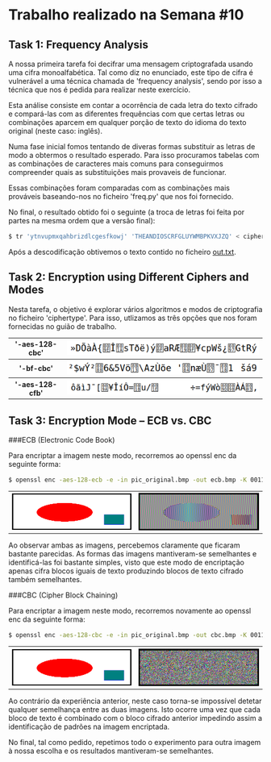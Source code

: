 # Trabalho realizado na Semana #10

## Task 1: Frequency Analysis

A nossa primeira tarefa foi decifrar uma mensagem criptografada usando uma cifra monoalfabética. Tal como diz no enunciado, este tipo de cifra é vulnerável a uma técnica chamada de 'frequency analysis', sendo por isso a técnica que nos é pedida para realizar neste exercício.

Esta análise consiste em contar a ocorrência de cada letra do texto cifrado e compará-las com as diferentes frequências com que certas letras ou combinações aparcem em qualquer porção de texto do idioma do texto original (neste caso: inglês).

Numa fase inicial fomos tentando de diveras formas substituir as letras de modo a obtermos o resultado esperado. Para isso procuramos tabelas com as combinações de caracteres mais comuns para conseguirmos compreender quais as substituições mais provaveis de funcionar.

Essas combinações foram comparadas com as combinações mais prováveis baseando-nos no ficheiro 'freq.py' que nos foi fornecido.

No final, o resultado obtido foi o seguinte (a troca de letras foi feita por partes na mesma ordem que a versão final):

```bash
$ tr 'ytnvupmxqahbrizdlcgesfkowj' 'THEANDIOSCRFGLUYWMBPKVXJZQ' < ciphertext.txt > out.txt

```

Após a descodificação obtivemos o texto contido no ficheiro [out.txt](textfiles/logbook10_out.txt).

## Task 2: Encryption using Different Ciphers and Modes

Nesta tarefa, o objetivo é explorar vários algoritmos e modos de criptografia no ficheiro 'ciphertype'. Para isso, utlizamos as três opções que nos foram fornecidas no guião de trabalho. 

<table>
    <tr>
        <th>'-aes-128-cbc'</th>
        <th><img src="../screenshots/logbook10/-aes-128-cbc.png" alt="Image -aes-128-cbc"></th>
    </tr>
    <tr>
        <th>'-bf-cbc'</th>
        <th><img src="../screenshots/logbook10/-bf-cbc.png" alt="Image -bf-cbc"></th>
    </tr>
    <tr>
        <th>'-aes-128-cfb'</th>
        <th><img src="../screenshots/logbook10/-aes-128-cfb.png" alt="Image -aes-128-cfb"></th>
    </tr>
</table>
    
## Task 3: Encryption Mode – ECB vs. CBC

###ECB (Electronic Code Book)

Para encriptar a imagem neste modo, recorremos ao openssl enc da seguinte forma:

```bash
$ openssl enc -aes-128-ecb -e -in pic_original.bmp -out ecb.bmp -K 00112233445566778889aabbccddeeff
```

<table>
    <tr>
        <th><img src="../screenshots/logbook10/original.png" alt="ecb"></th>
        <th><img src="../screenshots/logbook10/ecb.png" alt="ecb"></th>
    </tr>
</table>

Ao observar ambas as imagens, percebemos claramente que ficaram bastante parecidas. As formas das imagens mantiveram-se semelhantes e identificá-las foi bastante simples, visto que este modo de encriptação apenas cifra blocos iguais de texto produzindo blocos de texto cifrado também semelhantes.

###CBC (Cipher Block Chaining)

Para encriptar a imagem neste modo, recorremos novamente ao openssl enc da seguinte forma:

```bash
$ openssl enc -aes-128-cbc -e -in pic_original.bmp -out cbc.bmp -K 00112233445566778889aabbccddeeff -iv 0102030405060708
```

<table>
    <tr>
        <th><img src="../screenshots/logbook10/original.png" alt="ecb"></th>
        <th><img src="../screenshots/logbook10/cbc.png" alt="cbc"></th>
    </tr>
</table>

Ao contrário da experiência anterior, neste caso torna-se impossível detetar qualquer semelhança entre as duas imagens. Isto ocorre uma vez que cada bloco de texto é combinado com o bloco cifrado anterior impedindo assim a identificação de padrões na imagem encriptada.

No final, tal como pedido, repetimos todo o experimento para outra imagem à nossa escolha e os resultados mantiveram-se semelhantes.
